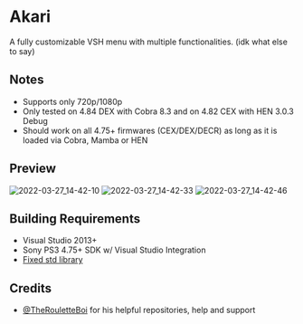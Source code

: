 # Akari
A fully customizable VSH menu with multiple functionalities.
(idk what else to say)

## Notes
- Supports only 720p/1080p
- Only tested on 4.84 DEX with Cobra 8.3 and on 4.82 CEX with HEN 3.0.3 Debug
- Should work on all 4.75+ firmwares (CEX/DEX/DECR) as long as it is loaded via Cobra, Mamba or HEN

## Preview
![2022-03-27_14-42-10](https://user-images.githubusercontent.com/85250588/160284617-befda427-14ca-463e-9e0f-4ab0ba59707f.png)
![2022-03-27_14-42-33](https://user-images.githubusercontent.com/85250588/160284706-c9435399-740a-4ab8-b6d8-cd2fc41ed2a0.png)
![2022-03-27_14-42-46](https://user-images.githubusercontent.com/85250588/160284724-191861c3-29e9-4a31-ba99-6e157dc83240.png)

## Building Requirements
- Visual Studio 2013+
- Sony PS3 4.75+ SDK w/ Visual Studio Integration
- [Fixed std library](https://github.com/skiff/libpsutil/releases "Fixed std library")

## Credits
- [@TheRouletteBoi](https://github.com/TheRouletteBoi "TheRouLetteBoi") for his helpful repositories, help and support
